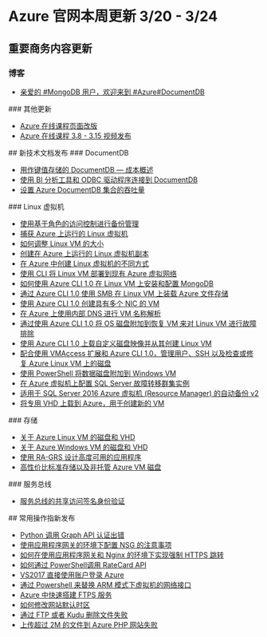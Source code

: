 <properties
	pageTitle="Azure 官网本周更新 | Azure"
    description="Azure 官网本周更新"
    services=""
    documentationCenter=""
    authors=""
    manager=""
    editor=""
    tags=""/>

<tags ms.service="weekly-updates" ms.date="" wacn.date="" wacn.lang="cn"/>

# Azure 官网本周更新    3/20 - 3/24
## 重要商务内容更新
### 博客
<ul>
<li><a id="weekly-updates_3_20_blog-mongodocdb" href="/blog/2017/03/22/mongodocdb">亲爱的 #MongoDB 用户，欢迎来到 #Azure#DocumentDB</a></li>
</ul>
### 其他更新
<ul>
<li><a id="weekly-updates_3_20_webinars" href="/webinars/">Azure 在线课程页面改版</a></li>
<li><a id="weekly-updates_3_20_webinars" href="/webinars/">Azure 在线课程 3.8 - 3.15 视频发布</a></li>
</ul>
## 新技术文档发布
### DocumentDB
<ul>
<li><a id="weekly-updates_3_20_documentation-documentdb-key-value-store-cost" href="/documentation/articles/documentdb-key-value-store-cost/">用作键值存储的 DocumentDB — 成本概述</a></li>
<li><a id="weekly-updates_3_20_documentation-documentdb-nosql-odbc-driver" href="/documentation/articles/documentdb-nosql-odbc-driver/">使用 BI 分析工具和 ODBC 驱动程序连接到 DocumentDB</a></li>
<li><a id="weekly-updates_3_20_documentation-documentdb-set-throughput" href="/documentation/articles/documentdb-set-throughput/">设置 Azure DocumentDB 集合的吞吐量</a></li>
</ul>
### Linux 虚拟机
<ul>
<li><a id="weekly-updates_3_20_documentation-backup-rbac-rs-vault" href="/documentation/articles/backup-rbac-rs-vault/">使用基于角色的访问控制进行备份管理</a></li>
<li><a id="weekly-updates_3_20_documentation-virtual-machines-linux-capture-image-nodejs" href="/documentation/articles/virtual-machines-linux-capture-image-nodejs/">捕获 Azure 上运行的 Linux 虚拟机</a></li>
<li><a id="weekly-updates_3_20_documentation-virtual-machines-linux-change-vm-size-nodejs" href="/documentation/articles/virtual-machines-linux-change-vm-size-nodejs/">如何调整 Linux VM 的大小</a></li>
<li><a id="weekly-updates_3_20_documentation-virtual-machines-linux-copy-vm-nodejs" href="/documentation/articles/virtual-machines-linux-copy-vm-nodejs/">创建在 Azure 上运行的 Linux 虚拟机副本</a></li>
<li><a id="weekly-updates_3_20_documentation-virtual-machines-linux-creation-choices-nodejs" href="/documentation/articles/virtual-machines-linux-creation-choices-nodejs/">在 Azure 中创建 Linux 虚拟机的不同方式</a></li>
<li><a id="weekly-updates_3_20_documentation-virtual-machines-linux-deploy-linux-vm-into-existing-vnet-using-cli-nodejs" href="/documentation/articles/virtual-machines-linux-deploy-linux-vm-into-existing-vnet-using-cli-nodejs/">使用 CLI 将 Linux VM 部署到现有 Azure 虚拟网络</a></li>
<li><a id="weekly-updates_3_20_documentation-virtual-machines-linux-install-mongodb-nodejs" href="/documentation/articles/virtual-machines-linux-install-mongodb-nodejs/">如何使用 Azure CLI 1.0 在 Linux VM 上安装和配置 MongoDB</a></li>
<li><a id="weekly-updates_3_20_documentation-virtual-machines-linux-mount-azure-file-storage-on-linux-using-smb-nodejs" href="/documentation/articles/virtual-machines-linux-mount-azure-file-storage-on-linux-using-smb-nodejs/">通过 Azure CLI 1.0 使用 SMB 在 Linux VM 上装载 Azure 文件存储</a></li>
<li><a id="weekly-updates_3_20_documentation-virtual-machines-linux-multiple-nics-nodejs" href="/documentation/articles/virtual-machines-linux-multiple-nics-nodejs/">使用 Azure CLI 1.0 创建具有多个 NIC 的 VM</a></li>
<li><a id="weekly-updates_3_20_documentation-virtual-machines-linux-static-dns-name-resolution-for-linux-on-azure-nodejs" href="/documentation/articles/virtual-machines-linux-static-dns-name-resolution-for-linux-on-azure-nodejs/">在 Azure 上使用内部 DNS 进行 VM 名称解析</a></li>
<li><a id="weekly-updates_3_20_documentation-virtual-machines-linux-troubleshoot-recovery-disks-nodejs" href="/documentation/articles/virtual-machines-linux-troubleshoot-recovery-disks-nodejs/">通过使用 Azure CLI 1.0 将 OS 磁盘附加到恢复 VM 来对 Linux VM 进行故障排除</a></li>
<li><a id="weekly-updates_3_20_documentation-virtual-machines-linux-upload-vhd-nodejs" href="/documentation/articles/virtual-machines-linux-upload-vhd-nodejs/">使用 Azure CLI 1.0 上载自定义磁盘映像并从其创建 Linux VM</a></li>
<li><a id="weekly-updates_3_20_documentation-virtual-machines-linux-using-vmaccess-extension-nodejs" href="/documentation/articles/virtual-machines-linux-using-vmaccess-extension-nodejs/">配合使用 VMAccess 扩展和 Azure CLI 1.0，管理用户、SSH 以及检查或修复 Azure Linux VM 上的磁盘</a></li>
<li><a id="weekly-updates_3_20_documentation-virtual-machines-windows-attach-disk-ps" href="/documentation/articles/virtual-machines-windows-attach-disk-ps/">使用 PowerShell 将数据磁盘附加到 Windows VM</a></li>
<li><a id="weekly-updates_3_20_documentation-virtual-machines-windows-portal-sql-create-failover-cluster" href="/documentation/articles/virtual-machines-windows-portal-sql-create-failover-cluster/">在 Azure 虚拟机上配置 SQL Server 故障转移群集实例</a></li>
<li><a id="weekly-updates_3_20_documentation-virtual-machines-windows-sql-automated-backup-v2" href="/documentation/articles/virtual-machines-windows-sql-automated-backup-v2/">适用于 SQL Server 2016 Azure 虚拟机 (Resource Manager) 的自动备份 v2</a></li>
<li><a id="weekly-updates_3_20_documentation-virtual-machines-windows-upload-specialized" href="/documentation/articles/virtual-machines-windows-upload-specialized/">将专用 VHD 上载到 Azure，用于创建新的 VM</a></li>
</ul>
### 存储
<ul>
<li><a id="weekly-updates_3_20_documentation-storage-about-disks-and-vhds-linux" href="/documentation/articles/storage-about-disks-and-vhds-linux/">关于 Azure Linux VM 的磁盘和 VHD</a></li>
<li><a id="weekly-updates_3_20_documentation-storage-about-disks-and-vhds-windows" href="/documentation/articles/storage-about-disks-and-vhds-windows/">关于 Azure Windows VM 的磁盘和 VHD</a></li>
<li><a id="weekly-updates_3_20_documentation-storage-designing-ha-apps-with-ragrs" href="/documentation/articles/storage-designing-ha-apps-with-ragrs/">使用 RA-GRS 设计高度可用的应用程序</a></li>
<li><a id="weekly-updates_3_20_documentation-storage-standard-storage" href="/documentation/articles/storage-standard-storage/">高性价比标准存储以及非托管 Azure VM 磁盘</a></li>
</ul>
### 服务总线
<ul>
<li><a id="weekly-updates_3_20_documentation-service-bus-sas" href="/documentation/articles/service-bus-sas/">服务总线的共享访问签名身份验证</a></li>
</ul>
## 常用操作指新发布
<ul>
<li><a id="weekly-updates_3_20_documentation-aog-active-directory-qa-graph-api-auth-error-with-python" href="/documentation/articles/aog-active-directory-qa-graph-api-auth-error-with-python/">Python 调用 Graph API 认证出错</a></li>
<li><a id="weekly-updates_3_20_documentation-aog-application-gateway-howto-configure-nsg" href="/documentation/articles/aog-application-gateway-howto-configure-nsg/">使用应用程序网关的环境下配置 NSG 的注意事项</a></li>
<li><a id="weekly-updates_3_20_documentation-aog-application-gateway-howto-jump-http-to-https" href="/documentation/articles/aog-application-gateway-howto-jump-http-to-https/">如何在使用应用程序网关和 Nginx 的环境下实现强制 HTTPS 跳转</a></li>
<li><a id="weekly-updates_3_20_documentation-aog-billing-rate-card-api-with-powershell" href="/documentation/articles/aog-billing-rate-card-api-with-powershell/">如何通过 PowerShell调用 RateCard API</a></li>
<li><a id="weekly-updates_3_20_documentation-aog-portal-management-qa-vs2017-login" href="/documentation/articles/aog-portal-management-qa-vs2017-login/">VS2017 直接使用账户登录 Azure</a></li>
<li><a id="weekly-updates_3_20_documentation-aog-virtual-machines-arm-modify-network-interface-with-powershell" href="/documentation/articles/aog-virtual-machines-arm-modify-network-interface-with-powershell/">通过 Powershell 来替换 ARM 模式下虚拟机的网络接口</a></li>
<li><a id="weekly-updates_3_20_documentation-aog-virtual-machines-quickly-build-ftps-server" href="/documentation/articles/aog-virtual-machines-quickly-build-ftps-server/">Azure 中快速搭建 FTPS 服务</a></li>
<li><a id="weekly-updates_3_20_documentation-aog-web-apps-howto-set-default-utc" href="/documentation/articles/aog-web-apps-howto-set-default-utc/">如何修改网站默认时区</a></li>
<li><a id="weekly-updates_3_20_documentation-aog-web-apps-qa-remove-file-failure-with-ftp-or-kudu" href="/documentation/articles/aog-web-apps-qa-remove-file-failure-with-ftp-or-kudu/">通过 FTP 或者 Kudu 删除文件失败</a></li>
<li><a id="weekly-updates_3_20_documentation-aog-web-apps-qa-upload-2m-file-failure" href="/documentation/articles/aog-web-apps-qa-upload-2m-file-failure/">上传超过 2M 的文件到 Azure PHP 网站失败</a></li>
</ul>

